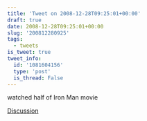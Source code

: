```yaml
---
title: 'Tweet on 2008-12-28T09:25:01+00:00'
draft: true
date: 2008-12-28T09:25:01+00:00
slug: '200812280925'
tags:
  - tweets
is_tweet: true
tweet_info:
  id: '1081604156'
  type: 'post'
  is_thread: False
---
```




watched half of Iron Man movie

[Discussion](https://x.com/sytelus/status/1081604156)
